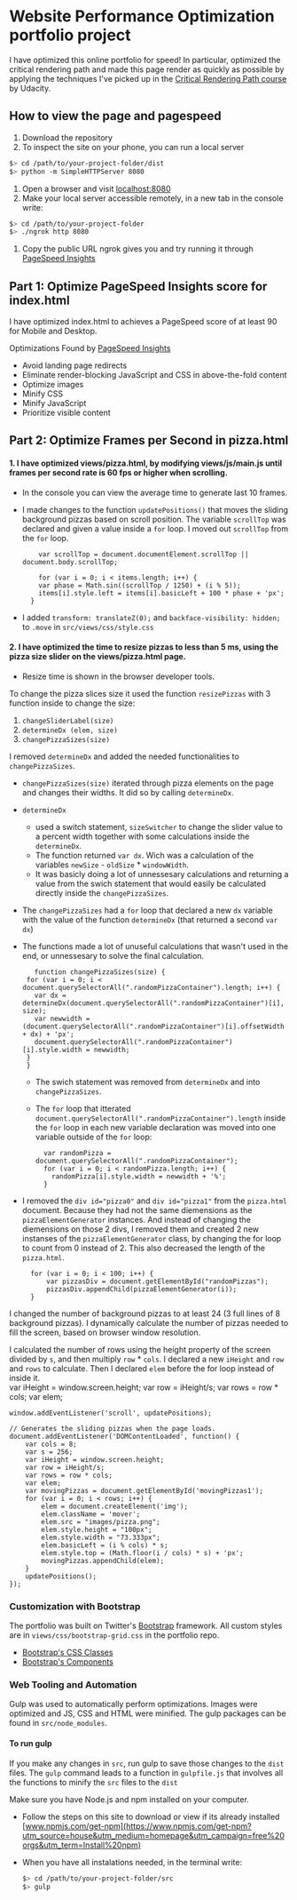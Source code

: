 # Website Performance Optimization portfolio project

I have optimized this online portfolio for speed! In particular, optimized the critical rendering path and made this page render as quickly as possible by applying the techniques I've picked up in the [Critical Rendering Path course](https://www.udacity.com/course/ud884) by Udacity.


## How to view the page and pagespeed

1. Download the repository
1. To inspect the site on your phone, you can run a local server

  ```bash
  $> cd /path/to/your-project-folder/dist
  $> python -m SimpleHTTPServer 8080
  ```

1. Open a browser and visit [localhost:8080](http://localhost:8080/)
1. Make your local server accessible remotely, in a new tab in the console write: 

  ``` bash
  $> cd /path/to/your-project-folder
  $> ./ngrok http 8080
  ```

1. Copy the public URL ngrok gives you and try running it through [PageSpeed Insights](https://developers.google.com/speed/pagespeed/insights/) 


## Part 1: Optimize PageSpeed Insights score for index.html

I have optimized index.html to achieves a PageSpeed score of at least 90 for Mobile and Desktop.

Optimizations Found by [PageSpeed Insights](https://developers.google.com/speed/pagespeed/insights/)

- Avoid landing page redirects
- Eliminate render-blocking JavaScript and CSS in above-the-fold content
- Optimize images
- Minify CSS
- Minify JavaScript
- Prioritize visible content



## Part 2: Optimize Frames per Second in pizza.html

#### 1. I have optimized views/pizza.html, by modifying views/js/main.js until frames per second rate is 60 fps or higher when scrolling. 

- In the console you can view the average time to generate last 10 frames.

- I made changes to the function `updatePositions()` that moves the sliding background pizzas based on scroll position. The variable `scrollTop` was declared and given a value inside a `for` loop. I moved out `scrollTop` from the `for` loop. 

		  var scrollTop = document.documentElement.scrollTop || document.body.scrollTop;
	  
		  for (var i = 0; i < items.length; i++) {
		  var phase = Math.sin((scrollTop / 1250) + (i % 5));
		  items[i].style.left = items[i].basicLeft + 100 * phase + 'px';
		}
		
- I added `transform: translateZ(0);` and `backface-visibility: hidden;` to `.move` in `src/views/css/style.css `


#### 2. I have optimized the time to resize pizzas to less than 5 ms, using the pizza size slider on the views/pizza.html page. 

- Resize time is shown in the browser developer tools.
 
 
To change the pizza slices size it used the function `resizePizzas` with 3 function inside to change the size: 

1. `changeSliderLabel(size)`
2. `determineDx (elem, size)`
3. `changePizzaSizes(size)`


I removed `determineDx` and added the needed functionalities to `changePizzaSizes`.   

 
-  `changePizzaSizes(size)` iterated through pizza elements on the page and changes their widths. It did so by calling `determineDx`. 
 
-  `determineDx` 
	-  	used a switch statement, `sizeSwitcher` to change the slider value to a percent width together with some calculations inside the `determineDx`.
	- The function returned `var dx`. Wich was a calculation of the variables `newSize` - `oldSize` * `windowWidth`. 
	- It was basicly doing a lot of unnessesary calculations and returning a value from the swich statement that would easily be calculated directly inside the `changePizzaSizes`.

-  The `changePizzaSizes` had a `for` loop that declared a new `dx` variable with the value of the function `determineDx` (that returned a second `var dx`)
-  The functions made a lot of unuseful calculations that wasn't used in the end, or unnessesary to solve the final calculation. 

		  function changePizzaSizes(size) {
    	for (var i = 0; i < document.querySelectorAll(".randomPizzaContainer").length; i++) {
	      var dx = determineDx(document.querySelectorAll(".randomPizzaContainer")[i], size);
	      var newwidth = (document.querySelectorAll(".randomPizzaContainer")[i].offsetWidth + dx) + 'px';
	      document.querySelectorAll(".randomPizzaContainer")[i].style.width = newwidth;
	    }
	  	}
	  	
	- The swich statement was removed from `determineDx` and into `changePizzaSizes`. 
	- The `for` loop that itterated `document.querySelectorAll(".randomPizzaContainer").length` inside the `for` loop in each new variable declaration was moved into one variable outside of the `for` loop: 

			var randomPizza = document.querySelectorAll(".randomPizzaContainer");
		    for (var i = 0; i < randomPizza.length; i++) {
		      randomPizza[i].style.width = newwidth + '%';
		    }

- I removed the `div id="pizza0"` and `div id="pizza1"` from the `pizza.html` document. Because they had not the same diemensions as the `pizzaElementGenerator` instances. And instead of changing the diemensions on those 2 divs, I removed them and created 2 new instanses of the `pizzaElementGenerator` class, by changing the for loop to count from 0 instead of 2. This also decreased the length of the `pizza.html`. 


		for (var i = 0; i < 100; i++) {
			var pizzasDiv = document.getElementById("randomPizzas");
			pizzasDiv.appendChild(pizzaElementGenerator(i));
		}
 
I changed the number of background pizzas to at least 24 (3 full lines of 8 background pizzas). I dynamically calculate the number of pizzas needed to fill the screen, based on browser window resolution.

I calculated the number of rows using the height property of the screen divided by `s`, and then multiply `row` * `cols`.
I declared a new `iHeight` and `row` and `rows` to calculate. Then I declared `elem` before the for loop instead of inside it. 	
var iHeight = window.screen.height;
	var row = iHeight/s;
	var rows = row * cols;
	var elem;

	window.addEventListener('scroll', updatePositions);
	
	// Generates the sliding pizzas when the page loads.
	document.addEventListener('DOMContentLoaded', function() {
		var cols = 8;
		var s = 256;
		var iHeight = window.screen.height;
		var row = iHeight/s;
		var rows = row * cols;
		var elem;
		var movingPizzas = document.getElementById('movingPizzas1');
		for (var i = 0; i < rows; i++) {
			elem = document.createElement('img');
			elem.className = 'mover';
			elem.src = "images/pizza.png";
			elem.style.height = "100px";
			elem.style.width = "73.333px";
			elem.basicLeft = (i % cols) * s;
			elem.style.top = (Math.floor(i / cols) * s) + 'px';
			movingPizzas.appendChild(elem);
		}
		updatePositions();
	});



### Customization with Bootstrap
The portfolio was built on Twitter's <a href="http://getbootstrap.com/">Bootstrap</a> framework. All custom styles are in `views/css/bootstrap-grid.css` in the portfolio repo.

* <a href="http://getbootstrap.com/css/">Bootstrap's CSS Classes</a>
* <a href="http://getbootstrap.com/components/">Bootstrap's Components</a>

### Web Tooling and Automation
Gulp was used to automatically perform optimizations. Images were optimized and JS, CSS and HTML were minified. The gulp packages can be found in `src/node_modules`. 

#### To run gulp 
If you make any changes in `src`, run gulp to save those changes to the `dist` files. The `gulp` command leads to a function in `gulpfile.js` that involves all the functions to minify the `src` files to the `dist`   
 
Make sure you have Node.js and npm installed on your computer. 

- Follow the steps on this site to download or view if its already installed [www.npmjs.com/get-npm](https://www.npmjs.com/get-npm?utm_source=house&utm_medium=homepage&utm_campaign=free%20orgs&utm_term=Install%20npm)
- When you have all instalations needed, in the terminal write: 

  ```bash
  $> cd /path/to/your-project-folder/src
  $> gulp
  ```

 